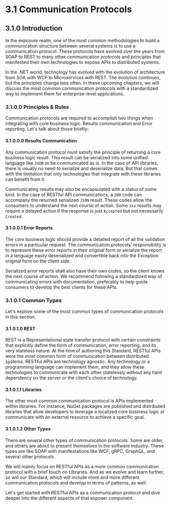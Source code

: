 # 3.1 Communication Protocols

## 3.1.0 Introduction
In the exposure realm, one of the most common methodologies to build a communication structure between several systems is to use a communication protocol. These protocols have evolved over the years from SOAP to REST to many other communication protocols and principles that manifested their own technologies to expose APIs to distributed systems.

In the .NET world, technology has evolved with the evolution of architecture from SOA with WCF to Microservices with REST. The evolution continues, but the principles change less often. In these upcoming chapters, we will discuss the most common communication protocols with a standardized way to implement them for enterprise-level applications.

### 3.1.0.0 Principles & Rules
Communication protocols are required to accomplish two things when integrating with core business logic. Results communication and Error reporting. Let's talk about those briefly:

#### 3.1.0.0.0 Results Communication
Any communication protocol must satisfy the principle of returning a core business logic result. This result can be serialized into some unified language like `JSON` or be communicated as is. In the case of API libraries, there is usually no need to serialize and deserialize data. But that comes with the limitation that only technologies that integrate with these libraries can benefit from it.

Communicating results may also be encapsulated with a status of some kind. In the case of RESTful API communications, a `200` code can accompany the returned serialized `JSON` result. These codes allow the consumers to understand the next course of action. Some `2xx` results may require a delayed action if the response is just `Accepted` but not necessarily `Created`.

#### 3.1.0.0.1 Error Reports
The core business logic should provide a detailed report of all the validation errors in a particular request. The communication protocols' responsibility is to represent these error reports in their original form or serialize the report in a language easily deserialized and convertible back into the Exception original form on the client side.

Serialized error reports shall also have their own codes, so the client knows the next course of action. We recommend following a standardized way of communicating errors with documentation, preferably to help guide consumers to develop the best clients for these APIs.

### 3.1.0.1 Common Types
Let's explore some of the most common types of communication protocols in this section.

#### 3.1.0.1.0 REST
REST is a Representational state transfer protocol with certain constraints that explicitly define the form of communication, error reporting, and its very stateless nature. At the time of authoring this Standard, RESTful APIs were the most common form of communication between distributed systems. RESTful APIs are technology agnostic. Any technology or a programming language can implement them, and they allow these technologies to communicate with each other statelessly without any hard dependency on the server or the client's choice of technology.

#### 3.1.0.1.1 Libraries
The other most common communication protocol is APIs implemented within libraries. For instance, NuGet packages are published and distributed libraries that allow developers to leverage a localized core business logic or communicate with an external resource to achieve a specific goal.

#### 3.1.0.1.2 Other Types
There are several other types of communication protocols. Some are older, and others are about to present themselves in the software industry. These types are like SOAP with manifestations like WCF, gRPC, GraphQL, and several other protocols.

We will mainly focus on RESTful APIs as a more common communication protocol with a brief touch on Libraries. And as we evolve and learn further, so will our Standard, which will include more and more different communication protocols and develop in terms of patterns, as well.

Let's get started with RESTful APIs as a communication protocol and dive deeper into the different aspects of that exposer component.